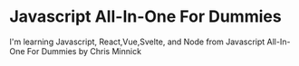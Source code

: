 # Javascript All-In-One For Dummies

I'm learning Javascript, React,Vue,Svelte, and Node from Javascript All-In-One For Dummies by Chris Minnick
